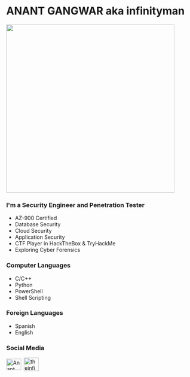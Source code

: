 # ANANT GANGWAR aka infinityman

<p>      </p>  <img src="https://github.com/anant21/overview/blob/main/Logo.png" alignheight="200" width="450" />


### I'm a Security Engineer and Penetration Tester
- AZ-900 Certified
- Database Security
- Cloud Security
- Application Security
- CTF Player in HackTheBox & TryHackMe
- Exploring Cyber Forensics
  
### Computer Languages
- C/C++
- Python
- PowerShell
- Shell Scripting

### Foreign Languages
- Spanish
- English

### Social Media
<a href="https://www.linkedin.com/in/anant-gangwar" target="blank"><img align="center" src="https://raw.githubusercontent.com/rahuldkjain/github-profile-readme-generator/master/src/images/icons/Social/linked-in-alt.svg" alt="Anant Gangwar" height="30" width="40" /></a>&ensp;<a href="https://twitter.com/theinfinity_man" target="blank"><img align="center" src="https://i.pinimg.com/736x/8e/72/f7/8e72f7331b652b842b0c271ab144d332.jpg" alt="theinfinity_man" height="36" width="40" /></a>

